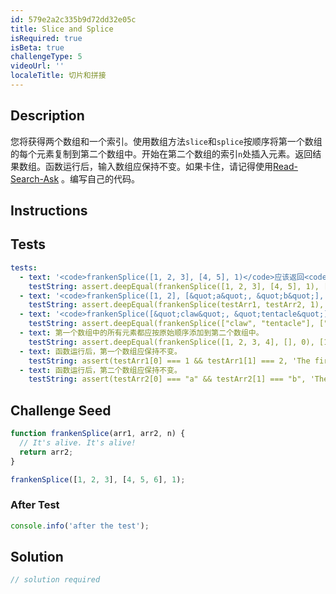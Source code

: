 ```yaml
---
id: 579e2a2c335b9d72dd32e05c
title: Slice and Splice
isRequired: true
isBeta: true
challengeType: 5
videoUrl: ''
localeTitle: 切片和拼接
---
```


## Description
<section id="description">您将获得两个数组和一个索引。使用数组方法<code>slice</code>和<code>splice</code>按顺序将第一个数组的每个元素复制到第二个数组中。开始在第二个数组的索引<code>n</code>处插入元素。返回结果数组。函数运行后，输入数组应保持不变。如果卡住，请记得使用<a href="http://forum.freecodecamp.org/t/how-to-get-help-when-you-are-stuck/19514" target="_blank">Read-Search-Ask</a> 。编写自己的代码。 </section>

## Instructions
<section id="instructions">
</section>

## Tests
<section id='tests'>

```yml
tests:
  - text: '<code>frankenSplice([1, 2, 3], [4, 5], 1)</code>应该返回<code>[4, 1, 2, 3, 5]</code> <code>frankenSplice([1, 2, 3], [4, 5], 1)</code> <code>[4, 1, 2, 3, 5]</code> 。'
    testString: assert.deepEqual(frankenSplice([1, 2, 3], [4, 5], 1), [4, 1, 2, 3, 5], '<code>frankenSplice([1, 2, 3], [4, 5], 1)</code> should return <code>[4, 1, 2, 3, 5]</code>.');
  - text: '<code>frankenSplice([1, 2], [&quot;a&quot;, &quot;b&quot;], 1)</code>应返回<code>[&quot;a&quot;, 1, 2, &quot;b&quot;]</code> 。'
    testString: assert.deepEqual(frankenSplice(testArr1, testArr2, 1), ["a", 1, 2, "b"], '<code>frankenSplice([1, 2], ["a", "b"], 1)</code> should return <code>["a", 1, 2, "b"]</code>.');
  - text: '<code>frankenSplice([&quot;claw&quot;, &quot;tentacle&quot;], [&quot;head&quot;, &quot;shoulders&quot;, &quot;knees&quot;, &quot;toes&quot;], 2)</code>应该返回<code>[&quot;head&quot;, &quot;shoulders&quot;, &quot;claw&quot;, &quot;tentacle&quot;, &quot;knees&quot;, &quot;toes&quot;]</code> 。'
    testString: assert.deepEqual(frankenSplice(["claw", "tentacle"], ["head", "shoulders", "knees", "toes"], 2), ["head", "shoulders", "claw", "tentacle", "knees", "toes"], '<code>frankenSplice(["claw", "tentacle"], ["head", "shoulders", "knees", "toes"], 2)</code> should return <code>["head", "shoulders", "claw", "tentacle", "knees", "toes"]</code>.');
  - text: 第一个数组中的所有元素都应按原始顺序添加到第二个数组中。
    testString: assert.deepEqual(frankenSplice([1, 2, 3, 4], [], 0), [1, 2, 3, 4], 'All elements from the first array should be added to the second array in their original order.');
  - text: 函数运行后，第一个数组应保持不变。
    testString: assert(testArr1[0] === 1 && testArr1[1] === 2, 'The first array should remain the same after the function runs.');
  - text: 函数运行后，第二个数组应保持不变。
    testString: assert(testArr2[0] === "a" && testArr2[1] === "b", 'The second array should remain the same after the function runs.');

```

</section>

## Challenge Seed
<section id='challengeSeed'>

<div id='js-seed'>

```js
function frankenSplice(arr1, arr2, n) {
  // It's alive. It's alive!
  return arr2;
}

frankenSplice([1, 2, 3], [4, 5, 6], 1);

```

</div>


### After Test
<div id='js-teardown'>

```js
console.info('after the test');
```

</div>

</section>

## Solution
<section id='solution'>

```js
// solution required
```
</section>
